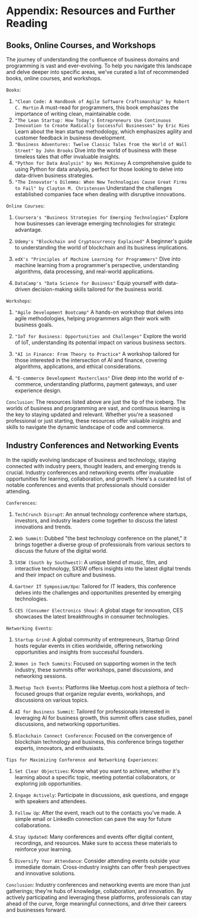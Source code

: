 # Appendix: Resources and Further Reading

## Books, Online Courses, and Workshops

The journey of understanding the confluence of business domains and programming is vast and ever-evolving. To help you navigate this landscape and delve deeper into specific areas, we've curated a list of recommended books, online courses, and workshops.

`Books`:

1. `"Clean Code: A Handbook of Agile Software Craftsmanship" by Robert C. Martin`
   A must-read for programmers, this book emphasizes the importance of writing clean, maintainable code.
2. `"The Lean Startup: How Today's Entrepreneurs Use Continuous Innovation to Create Radically Successful Businesses" by Eric Ries`
   Learn about the lean startup methodology, which emphasizes agility and customer feedback in business development.
3. `"Business Adventures: Twelve Classic Tales from the World of Wall Street" by John Brooks`
   Dive into the world of business with these timeless tales that offer invaluable insights.
4. `"Python for Data Analysis" by Wes McKinney`
   A comprehensive guide to using Python for data analysis, perfect for those looking to delve into data-driven business strategies.
5. `"The Innovator's Dilemma: When New Technologies Cause Great Firms to Fail" by Clayton M. Christensen`
   Understand the challenges established companies face when dealing with disruptive innovations.

`Online Courses`:

1. `Coursera's "Business Strategies for Emerging Technologies"`
   Explore how businesses can leverage emerging technologies for strategic advantage.

2. `Udemy's "Blockchain and Cryptocurrency Explained"`
   A beginner's guide to understanding the world of blockchain and its business implications.

3. `edX's "Principles of Machine Learning for Programmers"`
   Dive into machine learning from a programmer's perspective, understanding algorithms, data processing, and real-world applications.

4. `DataCamp's "Data Science for Business"`
   Equip yourself with data-driven decision-making skills tailored for the business world.

`Workshops`:

1. `"Agile Development Bootcamp"`
   A hands-on workshop that delves into agile methodologies, helping programmers align their work with business goals.

2. `"IoT for Business: Opportunities and Challenges"`
   Explore the world of IoT, understanding its potential impact on various business sectors.

3. `"AI in Finance: From Theory to Practice"`
   A workshop tailored for those interested in the intersection of AI and finance, covering algorithms, applications, and ethical considerations.

4. `"E-commerce Development Masterclass"`
   Dive deep into the world of e-commerce, understanding platforms, payment gateways, and user experience design.

`Conclusion`:
The resources listed above are just the tip of the iceberg. The worlds of business and programming are vast, and continuous learning is the key to staying updated and relevant. Whether you're a seasoned professional or just starting, these resources offer valuable insights and skills to navigate the dynamic landscape of code and commerce.

## Industry Conferences and Networking Events

In the rapidly evolving landscape of business and technology, staying connected with industry peers, thought leaders, and emerging trends is crucial. Industry conferences and networking events offer invaluable opportunities for learning, collaboration, and growth. Here's a curated list of notable conferences and events that professionals should consider attending.

`Conferences`:

1. `TechCrunch Disrupt`:
   An annual technology conference where startups, investors, and industry leaders come together to discuss the latest innovations and trends.

2. `Web Summit`:
   Dubbed "the best technology conference on the planet," it brings together a diverse group of professionals from various sectors to discuss the future of the digital world.

3. `SXSW (South by Southwest)`:
   A unique blend of music, film, and interactive technology, SXSW offers insights into the latest digital trends and their impact on culture and business.

4. `Gartner IT Symposium/Xpo`:
   Tailored for IT leaders, this conference delves into the challenges and opportunities presented by emerging technologies.

5. `CES (Consumer Electronics Show)`:
   A global stage for innovation, CES showcases the latest breakthroughs in consumer technologies.

`Networking Events`:

1. `Startup Grind`:
   A global community of entrepreneurs, Startup Grind hosts regular events in cities worldwide, offering networking opportunities and insights from successful founders.

2. `Women in Tech Summits`:
   Focused on supporting women in the tech industry, these summits offer workshops, panel discussions, and networking sessions.

3. `Meetup Tech Events`:
   Platforms like Meetup.com host a plethora of tech-focused groups that organize regular events, workshops, and discussions on various topics.

4. `AI for Business Summit`:
   Tailored for professionals interested in leveraging AI for business growth, this summit offers case studies, panel discussions, and networking opportunities.

5. `Blockchain Connect Conference`:
   Focused on the convergence of blockchain technology and business, this conference brings together experts, innovators, and enthusiasts.

`Tips for Maximizing Conference and Networking Experiences`:

1. `Set Clear Objectives`:
   Know what you want to achieve, whether it's learning about a specific topic, meeting potential collaborators, or exploring job opportunities.

2. `Engage Actively`:
   Participate in discussions, ask questions, and engage with speakers and attendees.

3. `Follow Up`:
   After the event, reach out to the contacts you've made. A simple email or LinkedIn connection can pave the way for future collaborations.

4. `Stay Updated`:
   Many conferences and events offer digital content, recordings, and resources. Make sure to access these materials to reinforce your learning.

5. `Diversify Your Attendance`:
   Consider attending events outside your immediate domain. Cross-industry insights can offer fresh perspectives and innovative solutions.

`Conclusion`:
Industry conferences and networking events are more than just gatherings; they're hubs of knowledge, collaboration, and innovation. By actively participating and leveraging these platforms, professionals can stay ahead of the curve, forge meaningful connections, and drive their careers and businesses forward.
